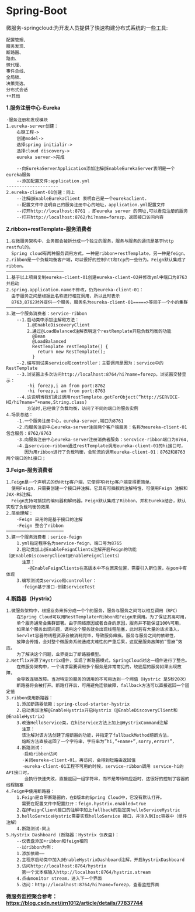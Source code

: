 # Spring-Boot


微服务-springcloud:为开发人员提供了快速构建分布式系统的一些工具:

    配置管理、
    服务发现、
    断路器、
    路由、
    微代理、
    事件总线、
    全局锁、
    决策竞选、
    分布式会话
    ++其他

**1.服务注册中心-Eureka** 

    ·服务注册和发现模块
    1.eureka-server创建：
        右键工程->
        创建model-> 
        选择spring initialir->
        选择cloud discovery->
        eureka server->完成

        --向EurekaServerApplication添加注解@EnableEurekaServer表明是一个eureka服务
        --添加配置文件:application.yml
    --------------------
    2.eureka-client-01创建：同上
        --注解@EnableEurekaClient 表明自己是一个eurekaclient.
        --配置文件中注明自己的服务注册中心的地址，application.yml配置文件
        --打开http://localhost:8761 ，即eureka server 的网址,可以看见注册的服务
        --打开http://localhost:8762/hi?name=forezp，返回接口访问内容
        
**2.ribbon+restTemplate-服务消费者**

    1.在微服务架构中，业务都会被拆分成一个独立的服务，服务与服务的通讯是基于http restful的。
      Spring cloud有两种服务调用方式，一种是ribbon+restTemplate，另一种是feign。
    2.ribbon是一个负载均衡客户端，可以很好的控制htt和tcp的一些行为。Feign默认集成了ribbon。
    ——————————————————————
    1.基于以上项目复制eureka-client-01创建eureka-client-02并修改yml中端口为8763并启动
    2.spring.application.name不修改，仍为eureka-client-01：
      由于服务之间是根据此名称进行相互调用，所以此时表示
      8763,8762对外提供一个服务，服务名为eureka-client-01=====>等同于一个小的集群
    ——————————————————————
    3.建一个服务消费者：service-ribbon
        --1.启动类中添加注解和方法：
            1.@EnableDiscoveryClient
            2.通过@LoadBalanced注解表明这个restRemplate开启负载均衡的功能
              @Bean
              @LoadBalanced
              RestTemplate restTemplate() {
                return new RestTemplate();
              }
        --2.编写测试类service和controller：主要调用是因为：service中的RestTemplate
        --3.浏览器上多次访问http://localhost:8764/hi?name=forezp，浏览器交替显示：
            ·hi forezp,i am from port:8762
            ·hi forezp,i am from port:8763
        --4.这说明当我们通过调用restTemplate.getForObject(“http://SERVICE-HI/hi?name=“+name,String.class)
            方法时,已经做了负载均衡，访问了不同的端口的服务实例
    4.场景总结：
        -1.一个服务注册中心，eureka-server,端口为8761
        -2.向服务注册中心eureka-server注册两个客户端服务：名称为eureka-client-01包含服务：8762/8763
        -3.向服务注册中心eureka-server注册消费者服务：sercvice-ribbon端口为8764,
        -4.当sercvice-ribbon通过restTemplate调用eureka-client-01的hi接口时，
           因为用ribbon进行了负载均衡，会轮流的调用eureka-client-01：8762和8763 两个端口的hi接口；
            
**3.Feign-服务消费者**       

    1.Feign是一个声明式的伪Http客户端，它使得写Http客户端变得更简单。
      使用Feign，只需要创建一个接口并注解。它具有可插拔的注解特性，可使用Feign 注解和JAX-RS注解。
      Feign支持可插拔的编码器和解码器。Feign默认集成了Ribbon，并和Eureka结合，默认实现了负载均衡的效果
    2.简单理解：
        ·Feign 采用的是基于接口的注解
        ·Feign 整合了ribbon   
    ——————————————————————
    3.建一个服务消费者：serice-feign 
        1.yml指定程序名为service-feign，端口号为8765
        2.启动类加上@EnableFeignClients注解开启Feign的功能（@EnableDiscoveryClient@EnableFeignClients）
          注意：
            ·@EnableFeignClients在高版本中不在原来位置，需要引入新位置，在pom中有体现
        3.编写测试类service和controller：
          ·feign基于接口-创建serviceTest
          
**4.断路器（Hystrix）**    

    1.微服务架构中，根据业务来拆分成一个个的服务，服务与服务之间可以相互调用（RPC）
        在Spring Cloud可以用RestTemplate+Ribbon和Feign来调用。为了保证其高可用，
        单个服务通常会集群部署。由于网络原因或者自身的原因，服务并不能保证100%可用，
        如果单个服务出现问题，调用这个服务就会出现线程阻塞，此时若有大量的请求涌入，
        Servlet容器的线程资源会被消耗完毕，导致服务瘫痪。服务与服务之间的依赖性，
        故障会传播，会对整个微服务系统造成灾难性的严重后果，这就是服务故障的“雪崩”效应。
        为了解决这个问题，业界提出了断路器模型。
    2.Netflix开源了Hystrix组件，实现了断路器模式，SpringCloud对这一组件进行了整合。 
        在微服务架构中，一个请求需要调用多个服务是非常常见的，较底层的服务如果出现故障，
        会导致连锁故障。当对特定的服务的调用的不可用达到一个阀值（Hystric 是5秒20次） 
        断路器将会被打开。断路打开后，可用避免连锁故障，fallback方法可以直接返回一个固定值
    3.ribbon使用断路器：
        1.添加断路器依赖：spring-cloud-starter-hystrix
        2.启动类加注解@EnableHystrix开启Hystrix（@EnableDiscoveryClient和@EnableHystrix）
        3.改造HelloService类，在hiService方法上加上@HystrixCommand注解
          注意：
          该注解对该方法创建了熔断器的功能，并指定了fallbackMethod熔断方法，
          熔断方法直接返回了一个字符串，字符串为”hi,”+name+”,sorry,error!”，
        4.断路测试：
          ·启动ribben访问
          ·关闭eureka-client-01，再访问，会得到短路由返回值
          ·eureka-client-01工程不可用的时候，service-ribbon调用 service-hi的API接口时，
           会执行快速失败，直接返回一组字符串，而不是等待响应超时，这很好的控制了容器的线程阻塞
    4.Feign中使用断路器：
        1.Feign是自带断路器的，在D版本的Spring Cloud中，它没有默认打开。
          需要在配置文件中配置打开：feign.hystrix.enabled=true
        2.在@FeignClient接口的注解中加上fallback的指定类helloServiceHystric
        3.helloServiceHystric需要实现helloService 接口，并注入到Ioc容器中（组件注解）
        4.断路测试-同上
    5.Hystrix Dashboard (断路器：Hystrix 仪表盘)：
        --仪表盘添加+ribbon和feign相同
        --以ribbon为例：
        1.添加依赖——
        2.主程序启动类中加入@EnableHystrixDashboard注解，开启hystrixDashboard
        3.访问http://localhost:8764/hystrix
          第一个文本框输入http://localhost:8764/hystrix.stream
        4.点击monitor stream，进入下一个界面
        5.访问：http://localhost:8764/hi?name=forezp，查看监控界面
       
**微服务监控聚合参考：**
**https://blog.csdn.net/jrn1012/article/details/77837744**